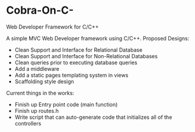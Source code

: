 # Cobra-On-C-
Web Developer Framework for C/C++

A simple MVC Web Developer framework using C/C++.
Proposed Designs:
<ul>
  <li>Clean Support and Interface for Relational Database</li>
  <li>Clean Support and Interface for Non-Relational Databases</li>
  <li>Clean queries prior to executing database queries</li>
  <li>Add a middleware</li>
  <li>Add a static pages templating system in views</li>
  <li>Scaffolding style design</li>
</ul>
  
Current things in the works:
<ul>
  <li>Finish up Entry point code (main function)</li>
  <li>Finish up routes.h</li>
  <li>Write script that can auto-generate code that initializes all of the controllers</li>
</ul>
